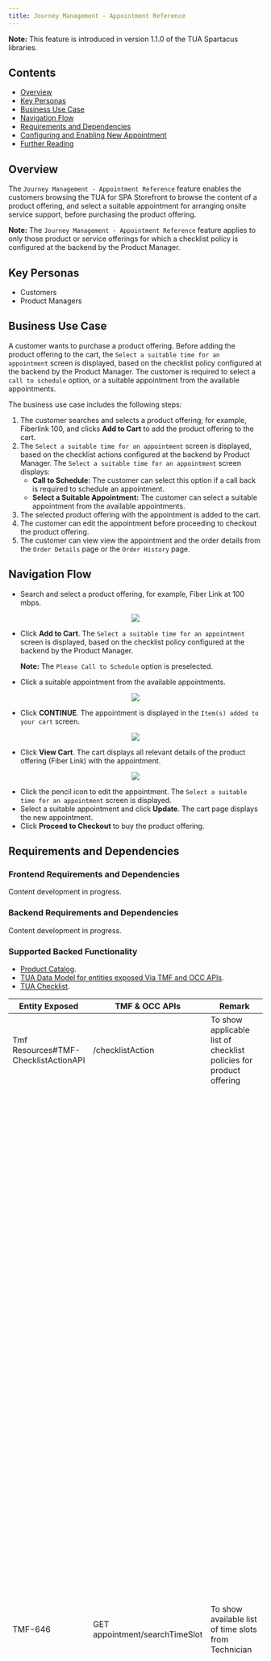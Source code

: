 ```yaml
---
title: Journey Management - Appointment Reference
---
```


**Note:** This feature is introduced in version 1.1.0 of the TUA Spartacus libraries.

## Contents

- [Overview](#overview)
- [Key Personas](#key-personas)
- [Business Use Case](#business-use-case)
- [Navigation Flow](#navigation-flow)
- [Requirements and Dependencies](#requirements-and-dependencies)
- [Configuring and Enabling New Appointment](#configuring-and-enabling-new-appointment)
- [Further Reading](#further-reading)

## Overview

The `Journey Management - Appointment Reference` feature enables the customers browsing the TUA for SPA Storefront to browse the content of a product offering, and select a suitable appointment for arranging onsite service support, before purchasing the product offering.

**Note:** The `Journey Management - Appointment Reference` feature applies to only those product or service offerings for which a checklist policy is configured at the backend by the Product Manager.

## Key Personas

- Customers
- Product Managers

## Business Use Case

A customer wants to purchase a product offering. Before adding the product offering to the cart, the `Select a suitable time for an appointment` screen is displayed, based on the checklist policy configured at the backend by the Product Manager. The customer is required to select a `call to schedule` option, or a suitable appointment from the available appointments.

The business use case includes the following steps:

1. The customer searches and selects a product offering; for example, Fiberlink 100, and clicks **Add to Cart** to add the product offering to the cart.
2. The `Select a suitable time for an appointment` screen is displayed, based on the checklist actions configured at the backend by Product Manager. The `Select a suitable time for an appointment` screen displays:
    - **Call to Schedule:** The customer can select this option if a call back is required to schedule an appointment.
    - **Select a Suitable Appointment:** The customer can select a suitable appointment from the available appointments.
3. The selected product offering with the appointment is added to the cart.
4. The customer can edit the appointment before proceeding to checkout the product offering. 
5. The customer can view view the appointment and the order details from the `Order Details` page or the `Order History` page.

## Navigation Flow

- Search and select a product offering, for example, Fiber Link at 100 mbps.

<p align="center"><img src="/assets/images/telco/1Product_Offering.png"></p>

- Click **Add to Cart**. The `Select a suitable time for an appointment` screen is displayed, based on the checklist policy configured at the backend by the Product Manager.

    **Note:** The `Please Call to Schedule` option is preselected.

- Click a suitable appointment from the available appointments.

<p align="center"><img src="/assets/images/telco/2Select_Suitable_Appointment.png"></p>

- Click **CONTINUE**. The appointment is displayed in the `Item(s) added to your cart` screen.

<p align="center"><img src="/assets/images/telco/3Add_to_Cart.png"></p>

- Click **View Cart**. The cart displays all relevant details of the product offering (Fiber Link) with the appointment.

<p align="center"><img src="/assets/images/telco/4View_Cart.png"></p>

- Click the pencil icon to edit the appointment. The `Select a suitable time for an appointment` screen is displayed. 
- Select a suitable appointment and click **Update**. The cart page displays the new appointment.
- Click **Proceed to Checkout** to buy the product offering.

## Requirements and Dependencies

### Frontend Requirements and Dependencies

Content development in progress.

### Backend Requirements and Dependencies

Content development in progress.

### Supported Backed Functionality

- [Product Catalog](https://help.sap.com/viewer/32f0086927f44c9ab1199f1dab8833cd/2007/en-US/552515309dd545e7b7878eb081b56453.html).
- [TUA Data Model for entities exposed Via TMF and OCC APIs](https://help.sap.com/viewer/32f0086927f44c9ab1199f1dab8833cd/2007/en-US/552515309dd545e7b7878eb081b56453.html).
- [TUA Checklist](https://help.sap.com/viewer/32f0086927f44c9ab1199f1dab8833cd/2007/en-US/552515309dd545e7b7878eb081b56453.html).

| Entity   Exposed 	| TMF & OCC APIs 	| Remark 	| Request or Response 	|
|-	|-	|-	|-	|
| Tmf   Resources#TMF-ChecklistActionAPI 	| /checklistAction 	| To show   applicable list of checklist policies for product offering 	| None 	|
| TMF-646 	| GET   appointment/searchTimeSlot  	| To show available list of time slots from Technician 	| **Response (200 OK):**<br>     [<br>     {<br>     ""id"":   ""a9d239bb-dc21-4f98-a519-4a3f9aa4d2b5"",<br>     ""href"":   ""https://api-appointment-v4-0-0.mybluemix.net/tmf-api/appointment/v4/searchTimeSlot/a9d239bb-dc21-4f98-a519-4a3f9aa4d2b5"",<br>     ""@schemaLocation"":   ""https://api-appointment-v4-0-0.mybluemix.net/docs/#/"",<br>     ""@type"": ""SearchTimeSlot"",<br>     ""@baseType"":   ""SearchTimeSlot"",<br>     ""creationDate"":   ""2020-03-12T14:07:01.889Z"",<br>     ""status"": ""initialized"",<br>     ""availableTimeSlot"": [<br>     {<br>     ""id"": ""365"",<br>     ""href"":   ""https://host:port/appointment/searchtimeslot/99/availableTimeSlot/365"",<br>     ""validFor"": {<br>     ""startDateTime"":   ""2020-08-28T14:00:00.000Z"",<br>     ""endDateTime"":   ""2020-08-28T16:00:00.000Z""<br>     },<br>     ""relatedParty"": {<br>     ""id"": ""56"",<br>     ""href"":   ""https://host:port/partyManagement/individual/56"",<br>     ""name"": ""John Doe"",<br>     ""role"": ""technician"",<br>     ""@referredType"":   ""Individual""<br>     }<br>     },<br>     {<br>     ""id"": ""921"",<br>     ""href"":   ""https://host:port/appointment/searchtimeslot/99/availableTimeSlot/921"",<br>     ""validFor"": {<br>     ""startDateTime"":   ""2020-08-28T16:30:00.000Z"",<br>     ""endDateTime"":   ""2018-08-28T18:00:00.000Z""<br>     },<br>     ""relatedParty"": {<br>     ""id"": ""56"",<br>     ""href"":   ""https://host:port/partyManagement/individual/56"",<br>     ""name"": ""John Doe"",<br>     ""role"": ""technician"",<br>     ""@referredType"":   ""Individual""<br>     }<br>     },<br>     {<br>     ""id"": ""325"",<br>     ""href"": ""https://host:port/appointment/searchtimeslot/99/availableTimeSlot/325"",<br>     ""validFor"": {<br>     ""startDateTime"":   ""2020-08-28T18:30:00.000Z"",<br>     ""endDateTime"":   ""2020-08-28T19:00:00.000Z""<br>     },<br>     ""relatedParty"": {<br>     ""id"": ""58"",<br>     ""href"": ""https://host:port/partyManagement/individual/58"",<br>     ""name"": ""Adam Smith"",<br>     ""role"": ""technician"",<br>     ""@referredType"": ""Individual""<br>     }<br>     }<br>     ]<br>     },<br>     {<br>     ""id"":   ""a9d239bb-dc21-4f98-a519-4a3f9aa4d2b5"",<br>     ""href"":   ""https://api-appointment-v4-0-0.mybluemix.net/tmf-api/appointment/v4/searchTimeSlot/a9d239bb-dc21-4f98-a519-4a3f9aa4d2b5"",<br>     ""@schemaLocation"":   ""https://api-appointment-v4-0-0.mybluemix.net/docs/#/"",<br>     ""@type"": ""SearchTimeSlot"",<br>     ""@baseType"":   ""SearchTimeSlot"",<br>     ""creationDate"":   ""2020-03-12T14:07:01.889Z"",<br>     ""status"": ""initialized"",<br>     ""availableTimeSlot"": [<br>     {<br>     ""id"": ""365"",<br>     ""href"":   ""https://host:port/appointment/searchtimeslot/99/availableTimeSlot/365"",<br>     ""validFor"": {<br>     ""startDateTime"":   ""2020-08-29T14:00:00.000Z"",<br>     ""endDateTime"": ""2020-08-29T16:00:00.000Z""<br>     },<br>     ""relatedParty"": {<br>     ""id"": ""56"",<br>     ""href"":   ""https://host:port/partyManagement/individual/56"",<br>     ""name"": ""John Doe"",<br>     ""role"": ""technician"",<br>     ""@referredType"":   ""Individual""<br>     }<br>     },<br>     {<br>     ""id"": ""921"",<br>     ""href"":   ""https://host:port/appointment/searchtimeslot/99/availableTimeSlot/921"",<br>     ""validFor"": {<br>     ""startDateTime"":   ""2020-08-29T16:30:00.000Z"",<br>     ""endDateTime"":   ""2020-08-29T18:00:00.000Z""<br>     },<br>     ""relatedParty"": {<br>     ""id"": ""56"",<br>     ""href"":   ""https://host:port/partyManagement/individual/56"",<br>     ""name"": ""John Doe"",<br>     ""role"": ""technician"",<br>     ""@referredType"":   ""Individual""<br>     }<br>     }<br>     ]<br>     }<br>     ]" 	|
| TMF-646 	| POST /appointment 	| To create an   appointment for the customer 	| **Request:**<br>     {<br>     ""validFor"": {<br>     ""startDateTime"":   ""2020-08-28T14:00:00.000Z"",<br>     ""endDateTime"":   ""2020-08-28T16:00:00.000Z""<br>     }<br>     <br>     }<br>     <br>     **Response (201 Created):**<br>     <br>     ""validFor"": {<br>     ""startDateTime"":   ""2020-08-28T14:00:00.000Z"",<br>     ""endDateTime"":   ""2020-08-28T16:00:00.000Z""<br>     },<br>     ""id"":   ""appointment-test-1"",<br>     ""href"":   ""https://localhost:8080/tmf-api/appointment/v4/appointment/appointment-test-1"",<br>     ""lastUpdate"":   ""2020-08-06T11:41:59.054Z"",<br>     ""@schemaLocation"":   ""https://localhost:8080/docs/#/"",<br>     ""@type"": ""Appointment"",<br>     ""@baseType"":   ""Appointment"",<br>     ""creationDate"":   ""2020-08-06T11:41:59.054Z"",<br>     ""status"": ""initialized""<br>     }" 	|
| TMF-646 	| GET /appointment/{id} 	| To fetch the appointment details of a   customer 	| Response : (200 OK)<br>     <br>     {<br>     "validFor": {<br>     "startDateTime": "2020-08-28T14:00:00.000Z",<br>     "endDateTime": "2020-08-28T16:00:00.000Z"<br>     },<br>     "id": "appointment-test-1",<br>     "href":   "https://localhost:8080/tmf-api/appointment/v4/appointment/appointment-test-1",<br>     "lastUpdate": "2019-08-21T12:11:13.683Z",<br>     "@schemaLocation": "https://api-appointment-v4-0-0.mybluemix.net/docs/#/",<br>     "@type": "Appointment",<br>     "@baseType": "Appointment",<br>     "creationDate": "2019-08-21T12:11:13.683Z",<br>     "status": "initialized"<br>     } 	|
| TMF-646 	| PATCH   /appointment/{id} 	| Update the   appointment details of a customer 	| **Request:**<br>     {<br>     """"validFor"""": {<br>     """"startDateTime"""":   """"2020-08-28T16:00:00.000Z"""",<br>     """"endDateTime"""":   """"2020-08-28T18:00:00.000Z""""<br>     }<br>     }<br>     <br>     **Response (200 OK):**<br>     {<br>     """"validFor"""": {<br>     """"startDateTime"""":   """"2020-08-28T16:00:00.000Z"""",<br>     """"endDateTime"""":   """"2020-08-28T18:00:00.000Z""""<br>     },<br>     """"id"""":   """"appointment-test-1"""",<br>     """"href"""":   """"https://localhost:8080/tmf-api/appointment/v4/appointment/appointment-test-1"""",<br>     """"lastUpdate"""":   """"2020-08-06T11:41:59.054Z"""",<br>     """"@schemaLocation"""":   """"https://localhost:8080/docs/#/"""",<br>     """"@type"""":   """"Appointment"""",<br>     """"@baseType"""":   """"Appointment"""",<br>     """"creationDate"""":   """"2020-08-06T11:41:59.054Z"""",<br>     """"status"""":   """"initialized""""<br>     }""" 	|

## Configuring and Enabling the Appointment Reference

Content development in progress.

### Components

| Component Name                          | Status | Description                                                                                     |
| --------------------------------------- | ------ | ----------------------------------------------------------------------------------------------- |
| TmaAppointmentDisplayComponent          | New    | Displays the appointment details of an order, order-history, cart summary, and cart popup |  |  |
| TmaJourneyChecklistAppointmentComponent | New    | Displays the available time slots to the customer                               |
| TmaJourneyChecklistStepComponent        | New    | A stepper component that renders the checklist components                                        |

### Sample Data

Content development in progress.

## Further Reading

Consult the TUA Help Portal for more information on the following topics:

- Content development in progress.
